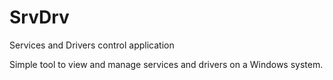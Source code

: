 # SrvDrv
Services and Drivers control application

Simple tool to view and manage services and drivers on a Windows system.

